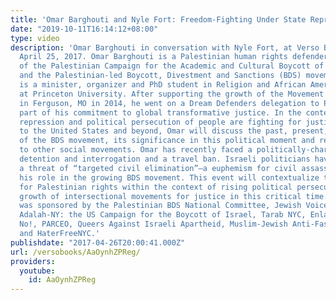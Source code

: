 ```yaml
---
title: 'Omar Barghouti and Nyle Fort: Freedom-Fighting Under State Repression'
date: "2019-10-11T16:14:12+08:00"
type: video
description: 'Omar Barghouti in conversation with Nyle Fort, at Verso Books in Brooklyn,
  April 25, 2017. Omar Barghouti is a Palestinian human rights defender, cofounder
  of the Palestinian Campaign for the Academic and Cultural Boycott of Israel (PACBI)
  and the Palestinian-led Boycott, Divestment and Sanctions (BDS) movement. Nyle Fort
  is a minister, organizer and PhD student in Religion and African American Studies
  at Princeton University. After supporting the growth of the Movement for Black Lives
  in Ferguson, MO in 2014, he went on a Dream Defenders delegation to Palestine as
  part of his commitment to global transformative justice. In the context of increasing
  repression and political persecution of people are fighting for justice, from Palestine
  to the United States and beyond, Omar will discuss the past, present, and future
  of the BDS movement, its significance in this political moment and relationship
  to other social movements. Omar has recently faced a politically-charged arrest,
  detention and interrogation and a travel ban. Israeli politicians have advocated
  a threat of “targeted civil elimination”—a euphemism for civil assassination—for
  his role in the growing BDS movement. This event will contextualize the struggle
  for Palestinian rights within the context of rising political persecution and the
  growth of intersectional movements for justice in this critical time. The event
  was sponsored by the Palestinian BDS National Committee, Jewish Voice for Peace,
  Adalah-NY: the US Campaign for the Boycott of Israel, Tarab NYC, Enlace, Jews Say
  No!, PARCEO, Queers Against Israeli Apartheid, Muslim-Jewish Anti-Fascist Front,
  and HaterFreeNYC.'
publishdate: "2017-04-26T20:00:41.000Z"
url: /versobooks/AaOynhZPReg/
providers:
  youtube:
    id: AaOynhZPReg
---
```

